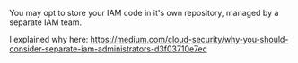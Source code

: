 You may opt to store your IAM code in it's own repository, managed by a separate IAM team.

I explained why here: 
https://medium.com/cloud-security/why-you-should-consider-separate-iam-administrators-d3f03710e7ec
